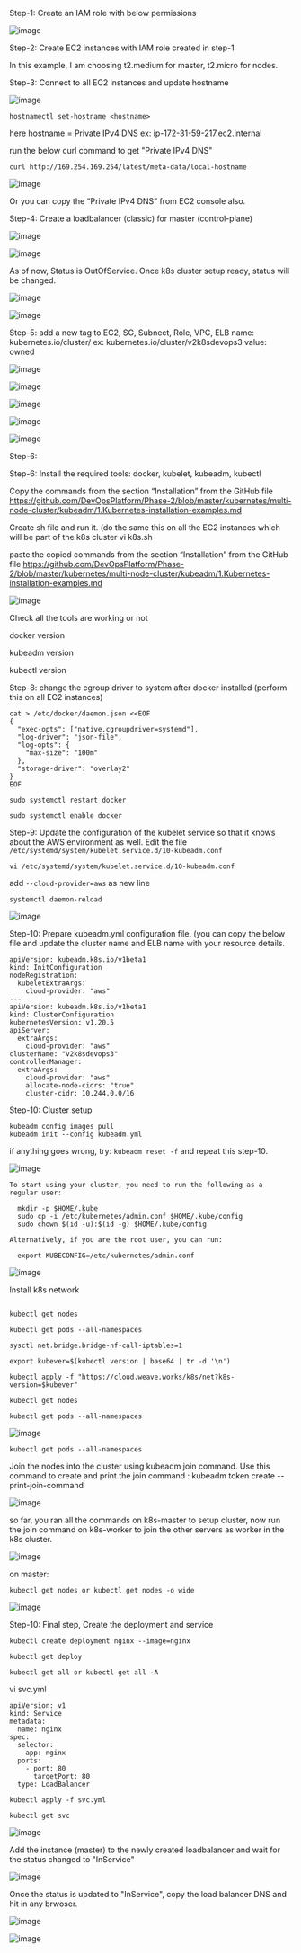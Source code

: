 Step-1: Create an IAM role with below permissions

![image](https://user-images.githubusercontent.com/24622526/112564463-990c3380-8ddb-11eb-8a1d-6a8ce516067a.png)

Step-2: Create EC2 instances with IAM role created in step-1

In this example, I am choosing t2.medium for master, t2.micro for nodes.

Step-3: Connect to all EC2 instances and update hostname

![image](https://user-images.githubusercontent.com/24622526/112565650-b8a45b80-8ddd-11eb-8028-90fff1f820eb.png)


```
hostnamectl set-hostname <hostname>
```

here hostname = Private IPv4 DNS ex: ip-172-31-59-217.ec2.internal

run the below curl command to get "Private IPv4 DNS"

```
curl http://169.254.169.254/latest/meta-data/local-hostname
```

![image](https://user-images.githubusercontent.com/24622526/112565760-f86b4300-8ddd-11eb-9070-cb950e43a8f5.png)

Or you can copy the “Private IPv4 DNS” from EC2 console also.

Step-4: Create a loadbalancer (classic) for master (control-plane)

![image](https://user-images.githubusercontent.com/24622526/112566023-821b1080-8dde-11eb-9cf4-2d3308634b04.png)

![image](https://user-images.githubusercontent.com/24622526/112566046-8fd09600-8dde-11eb-9470-6569479bfd67.png)


As of now, Status is OutOfService. Once k8s cluster setup ready, status will be changed.

![image](https://user-images.githubusercontent.com/24622526/112566077-9a8b2b00-8dde-11eb-87ab-736a66c06335.png)


![image](https://user-images.githubusercontent.com/24622526/112566113-aaa30a80-8dde-11eb-9c88-051351985884.png)


Step-5: add a new tag to EC2, SG, Subnect, Role, VPC, ELB
	name: kubernetes.io/cluster/<CLUSTERNAME>  ex: kubernetes.io/cluster/v2k8sdevops3
	value: owned
  
![image](https://user-images.githubusercontent.com/24622526/112566269-ee960f80-8dde-11eb-9c62-30ce6a89ff31.png)

![image](https://user-images.githubusercontent.com/24622526/112566282-f35ac380-8dde-11eb-8c82-22c7561a2992.png)

![image](https://user-images.githubusercontent.com/24622526/112566305-f9e93b00-8dde-11eb-9eab-c0b32153d9cf.png)

![image](https://user-images.githubusercontent.com/24622526/112566314-feadef00-8dde-11eb-89fc-f87d9dd5a22a.png)


![image](https://user-images.githubusercontent.com/24622526/112566326-040b3980-8ddf-11eb-9206-b2e2fb318f3b.png)


Step-6:

Step-6: Install the required tools: docker, kubelet, kubeadm, kubectl

Copy the commands from the section “Installation” from the GitHub file https://github.com/DevOpsPlatform/Phase-2/blob/master/kubernetes/multi-node-cluster/kubeadm/1.Kubernetes-installation-examples.md

Create sh file and run it. (do the same this on all the EC2 instances which will be part of the k8s cluster
vi k8s.sh

paste the copied commands from the section “Installation” from the GitHub file https://github.com/DevOpsPlatform/Phase-2/blob/master/kubernetes/multi-node-cluster/kubeadm/1.Kubernetes-installation-examples.md

![image](https://user-images.githubusercontent.com/24622526/112566368-1eddae00-8ddf-11eb-9032-933ff5467cb0.png)

Check all the tools are working or not

docker version

kubeadm version

kubectl version

Step-8: change the cgroup driver to system after docker installed (perform this on all EC2 instances)

```
cat > /etc/docker/daemon.json <<EOF
{
  "exec-opts": ["native.cgroupdriver=systemd"],
  "log-driver": "json-file",
  "log-opts": {
    "max-size": "100m"
  },
  "storage-driver": "overlay2"
}
EOF

sudo systemctl restart docker

sudo systemctl enable docker

```

Step-9: Update the configuration of the kubelet service so that it knows about the AWS environment as well. Edit the file `/etc/systemd/system/kubelet.service.d/10-kubeadm.conf`

```
vi /etc/systemd/system/kubelet.service.d/10-kubeadm.conf
```

add  `--cloud-provider=aws`  as new line 

```
systemctl daemon-reload
```

![image](https://user-images.githubusercontent.com/24622526/112566775-e68a9f80-8ddf-11eb-958d-d3de1063e926.png)

Step-10: Prepare kubeadm.yml configuration file. (you can copy the below file and update the cluster name and ELB name with your resource details.

```
apiVersion: kubeadm.k8s.io/v1beta1
kind: InitConfiguration
nodeRegistration:
  kubeletExtraArgs:
    cloud-provider: "aws"
---
apiVersion: kubeadm.k8s.io/v1beta1
kind: ClusterConfiguration
kubernetesVersion: v1.20.5
apiServer:
  extraArgs:
    cloud-provider: "aws"
clusterName: "v2k8sdevops3"
controllerManager:
  extraArgs:
    cloud-provider: "aws"
    allocate-node-cidrs: "true"
    cluster-cidr: 10.244.0.0/16

```


Step-10: Cluster setup

```
kubeadm config images pull
kubeadm init --config kubeadm.yml
```

if anything goes wrong, try: `kubeadm reset -f` and repeat this step-10.

![image](https://user-images.githubusercontent.com/24622526/112567182-ae379100-8de0-11eb-8819-429fb2edb450.png)


```
To start using your cluster, you need to run the following as a regular user:

  mkdir -p $HOME/.kube
  sudo cp -i /etc/kubernetes/admin.conf $HOME/.kube/config
  sudo chown $(id -u):$(id -g) $HOME/.kube/config

Alternatively, if you are the root user, you can run:

  export KUBECONFIG=/etc/kubernetes/admin.conf

```

![image](https://user-images.githubusercontent.com/24622526/112567295-e0e18980-8de0-11eb-96bd-6e26c218bbcd.png)

Install k8s network

```

kubectl get nodes

kubectl get pods --all-namespaces

sysctl net.bridge.bridge-nf-call-iptables=1

export kubever=$(kubectl version | base64 | tr -d '\n')

kubectl apply -f "https://cloud.weave.works/k8s/net?k8s-version=$kubever"

kubectl get nodes

kubectl get pods --all-namespaces

```

![image](https://user-images.githubusercontent.com/24622526/112567504-39188b80-8de1-11eb-854c-bf04e4bd32be.png)


```
kubectl get pods --all-namespaces
```


Join the nodes into the cluster using kubeadm join command. Use this command to create and print the join command : kubeadm token create --print-join-command

![image](https://user-images.githubusercontent.com/24622526/112567608-682efd00-8de1-11eb-95fb-7b8792fc2512.png)


so far, you ran all the commands on k8s-master to setup cluster, now run the join command on k8s-worker to join the other servers as worker in the k8s cluster.

![image](https://user-images.githubusercontent.com/24622526/112567696-97de0500-8de1-11eb-9b23-3b3cf747d0d0.png)

on master:

```
kubectl get nodes or kubectl get nodes -o wide
```

![image](https://user-images.githubusercontent.com/24622526/112567811-be9c3b80-8de1-11eb-8b17-dd1425c6e770.png)



Step-10: Final step, Create the deployment and service

```
kubectl create deployment nginx --image=nginx

kubectl get deploy

kubectl get all or kubectl get all -A
```


vi svc.yml

```
apiVersion: v1
kind: Service
metadata:
  name: nginx
spec:
  selector:
    app: nginx
  ports:
    - port: 80
      targetPort: 80
  type: LoadBalancer

```

```
kubectl apply -f svc.yml
```

```
kubectl get svc
```


![image](https://user-images.githubusercontent.com/24622526/112568397-b1338100-8de2-11eb-8ef6-3187a357c902.png)


Add the instance (master) to the newly created loadbalancer and wait for the status changed to "InService"

![image](https://user-images.githubusercontent.com/24622526/112568336-982ad000-8de2-11eb-80e1-dc9740058126.png)


Once the status is updated to "InService", copy the load balancer DNS and hit in any brwoser.

![image](https://user-images.githubusercontent.com/24622526/112568738-3c147b80-8de3-11eb-80e1-dc0001d7fc54.png)


![image](https://user-images.githubusercontent.com/24622526/112568692-28691500-8de3-11eb-95a6-4366d2168dbc.png)
